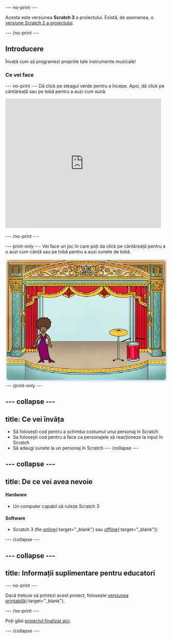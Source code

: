 \--- no-print \---

Acesta este versiunea **Scratch 3** a proiectului. Există, de asemenea, o [versiune Scratch 2 a proiectului](https://projects.raspberrypi.org/en/projects/rock-band-scratch2).

\--- /no-print \---

## Introducere

Învață cum să programezi propriile tale instrumente muzicale!

### Ce vei face

\--- no-print \--- Dă click pe steagul verde pentru a începe. Apoi, dă click pe cântăreață sau pe tobă pentru a auzi cum sună.

<div class="scratch-preview">
  <iframe allowtransparency="true" width="485" height="402" src="https://scratch.mit.edu/projects/embed/276872220/?autostart=false" frameborder="0" scrolling="no"></iframe>
</div>

\--- /no-print \---

\--- print-only \--- Vei face un joc în care poți da click pe cântăreață pentru a o auzi cum cântă sau pe tobă pentru a auzi sunete de tobă.

![captură de ecran de joc](images/demo.png) \--- /print-only \---

## \--- collapse \---

## title: Ce vei învăța

+ Să folosești cod pentru a schimba costumul unui personaj în Scratch
+ Sa folosești cod pentru a face ca personajele să reacționeze la input în Scratch
+ Să adaugi sunete la un personaj în Scratch \--- /collapse \---

## \--- collapse \---

## title: De ce vei avea nevoie

#### Hardware

+ Un computer capabil să ruleze Scratch 3

#### Software

+ Scratch 3 (fie [online](http://rpf.io/scratchon){:target="_blank"} sau [offline](http://rpf.io/scratchoff){:target="_blank"})

\--- /collapse \---

## \--- collapse \---

## title: Informații suplimentare pentru educatori

\--- no-print \---

Dacă trebuie să printezi acest proiect, folosește [versiunea printabilă](https://projects.raspberrypi.org/en/projects/rock-band/print){:target="_blank"}.

\--- /no-print \---

Poți găsi [proiectul finalizat aici](http://rpf.io/p/en/rock-band-get).

\--- /collapse \---